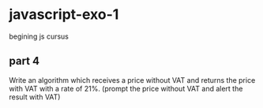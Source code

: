 # javascript-exo-1
 begining js cursus
 
## part 4
Write an algorithm which receives a price without VAT and returns the price with VAT with a rate of 21%. (prompt the price without VAT and alert the result with VAT)